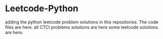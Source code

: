 # Leetcode-Python
adding the python leetcode problem solutions in this repositories. 
The code files are here.
all CTCI problems solutions are here
some leetcode solutions are here.






































































































































































































































































































































































































































































































































































































































































































































































































































































































































































































































































































































































































































